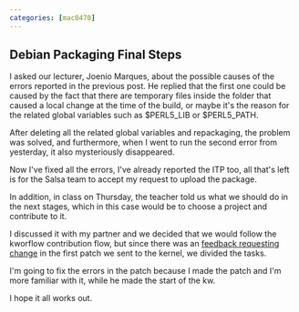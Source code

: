 ```yaml
---
categories: [mac0470]
---
```


## Debian Packaging Final Steps

I asked our lecturer, Joenio Marques, about the possible causes of the errors reported in the previous post. He replied that the first one could be caused by the fact that there are temporary files inside the folder that caused a local change at the time of the build, or maybe it's the reason for the related global variables such as $PERL5_LIB or $PERL5_PATH.

After deleting all the related global variables and repackaging, the problem was solved, and furthermore, when I went to run the second error from yesterday, it also mysteriously disappeared. 

Now I've fixed all the errors, I've already reported the ITP too, all that's left is for the Salsa team to accept my request to upload the package.

In addition, in class on Thursday, the teacher told us what we should do in the next stages, which in this case would be to choose a project and contribute to it.

I discussed it with my partner and we decided that we would follow the kworflow contribution flow, but since there was an [feedback requesting change](https://lore.kernel.org/linux-iio/20240508155435.183850-1-hagisf@usp.br/) in the first patch we sent to the kernel, we divided the tasks.

I'm going to fix the errors in the patch because I made the patch and I'm more familiar with it, while he made the start of the kw.

I hope it all works out.

